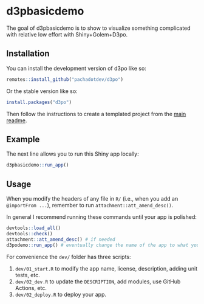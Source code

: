 # d3pbasicdemo

<!-- badges: start -->
<!-- badges: end -->

The goal of d3pbasicdemo is to show to visualize something complicated with relative low effort with Shiny+Golem+D3po.

## Installation

You can install the development version of d3po like so:

```r
remotes::install_github("pachadotdev/d3po")
```

Or the stable version like so:

```r
install.packages("d3po")
```

Then follow the instructions to create a templated project from the [main readme](https://github.com/pachadotdev/d3po/tree/main#examples).

## Example

The next line allows you to run this Shiny app locally:

```r
d3pbasicdemo::run_app()
```

## Usage

When you modify the headers of any file in `R/` (i.e., when you add an `@importFrom ...`), remember to run `attachment::att_amend_desc()`.

In general I recommend running these commands until your app is polished:

```r
devtools::load_all()
devtools::check()
attachment::att_amend_desc() # if needed
d3podemo::run_app() # eventually change the name of the app to what you need
```

For convenience the `dev/` folder has three scripts:

1. `dev/01_start.R` to modify the app name, license, description, adding unit tests, etc.
2. `dev/02_dev.R` to update the `DESCRIPTION`, add modules, use GitHub Actions, etc.
3. `dev/02_deploy.R` to deploy your app.
